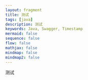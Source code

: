 ```yaml
---
layout: fragment
title: 测试
tags: [java]
description: 测试
keywords: Java, Swagger, Timestamp
mermaid: false
sequence: false
flow: false
mathjax: false
mindmap: false
mindmap2: false
---
```


测试
